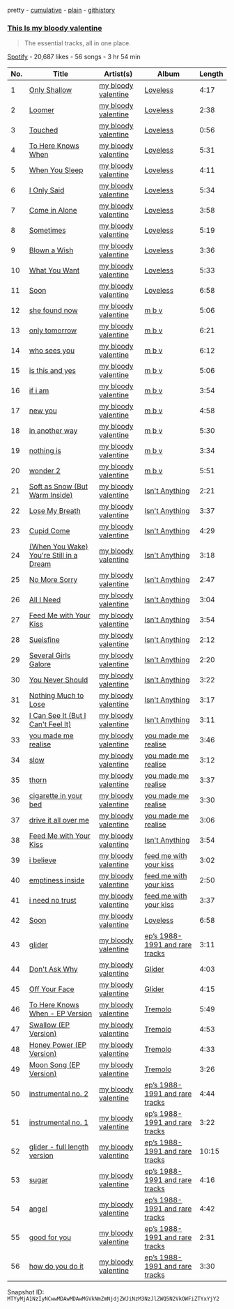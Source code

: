 pretty - [cumulative](/playlists/cumulative/37i9dQZF1DX8axc278uE9F.md) - [plain](/playlists/plain/37i9dQZF1DX8axc278uE9F) - [githistory](https://github.githistory.xyz/mackorone/spotify-playlist-archive/blob/main/playlists/plain/37i9dQZF1DX8axc278uE9F)

### [This Is my bloody valentine](https://open.spotify.com/playlist/37i9dQZF1DX8axc278uE9F)

> The essential tracks, all in one place.

[Spotify](https://open.spotify.com/user/spotify) - 20,687 likes - 56 songs - 3 hr 54 min

| No. | Title | Artist(s) | Album | Length |
|---|---|---|---|---|
| 1 | [Only Shallow](https://open.spotify.com/track/52UcjsM15hjCQAUbTW2hy1) | [my bloody valentine](https://open.spotify.com/artist/3G3Gdm0ZRAOxLrbyjfhii5) | [Loveless](https://open.spotify.com/album/3GH4IiI6jQAIvnHVdb5FB6) | 4:17 |
| 2 | [Loomer](https://open.spotify.com/track/1kAQmY7yNW6LFdDftDbe1X) | [my bloody valentine](https://open.spotify.com/artist/3G3Gdm0ZRAOxLrbyjfhii5) | [Loveless](https://open.spotify.com/album/3GH4IiI6jQAIvnHVdb5FB6) | 2:38 |
| 3 | [Touched](https://open.spotify.com/track/1I63q5aYjoyai9CI8QXDrn) | [my bloody valentine](https://open.spotify.com/artist/3G3Gdm0ZRAOxLrbyjfhii5) | [Loveless](https://open.spotify.com/album/3GH4IiI6jQAIvnHVdb5FB6) | 0:56 |
| 4 | [To Here Knows When](https://open.spotify.com/track/41R4fI1Z1w2gsJEFQWdeJs) | [my bloody valentine](https://open.spotify.com/artist/3G3Gdm0ZRAOxLrbyjfhii5) | [Loveless](https://open.spotify.com/album/3GH4IiI6jQAIvnHVdb5FB6) | 5:31 |
| 5 | [When You Sleep](https://open.spotify.com/track/3HfEgAaf0koxBpBB8NvGda) | [my bloody valentine](https://open.spotify.com/artist/3G3Gdm0ZRAOxLrbyjfhii5) | [Loveless](https://open.spotify.com/album/3GH4IiI6jQAIvnHVdb5FB6) | 4:11 |
| 6 | [I Only Said](https://open.spotify.com/track/0oiGUMBeL8Bn0csxAl4a1W) | [my bloody valentine](https://open.spotify.com/artist/3G3Gdm0ZRAOxLrbyjfhii5) | [Loveless](https://open.spotify.com/album/3GH4IiI6jQAIvnHVdb5FB6) | 5:34 |
| 7 | [Come in Alone](https://open.spotify.com/track/5NziFO1dYnQPu2EXdTB4UL) | [my bloody valentine](https://open.spotify.com/artist/3G3Gdm0ZRAOxLrbyjfhii5) | [Loveless](https://open.spotify.com/album/3GH4IiI6jQAIvnHVdb5FB6) | 3:58 |
| 8 | [Sometimes](https://open.spotify.com/track/5KBKqxYY263Tr0haAu3fMz) | [my bloody valentine](https://open.spotify.com/artist/3G3Gdm0ZRAOxLrbyjfhii5) | [Loveless](https://open.spotify.com/album/3GH4IiI6jQAIvnHVdb5FB6) | 5:19 |
| 9 | [Blown a Wish](https://open.spotify.com/track/5iaeuSweyKjyrNa47uwwk3) | [my bloody valentine](https://open.spotify.com/artist/3G3Gdm0ZRAOxLrbyjfhii5) | [Loveless](https://open.spotify.com/album/3GH4IiI6jQAIvnHVdb5FB6) | 3:36 |
| 10 | [What You Want](https://open.spotify.com/track/6TQMx46BOs5GHS3hcshYQf) | [my bloody valentine](https://open.spotify.com/artist/3G3Gdm0ZRAOxLrbyjfhii5) | [Loveless](https://open.spotify.com/album/3GH4IiI6jQAIvnHVdb5FB6) | 5:33 |
| 11 | [Soon](https://open.spotify.com/track/7ITRNB9OckYIp2SW2iXU8U) | [my bloody valentine](https://open.spotify.com/artist/3G3Gdm0ZRAOxLrbyjfhii5) | [Loveless](https://open.spotify.com/album/3GH4IiI6jQAIvnHVdb5FB6) | 6:58 |
| 12 | [she found now](https://open.spotify.com/track/4g8Hx6Jg0Qf0t0VGl60pT0) | [my bloody valentine](https://open.spotify.com/artist/3G3Gdm0ZRAOxLrbyjfhii5) | [m b v](https://open.spotify.com/album/2SlSnUYW5bgtdWXVymv18a) | 5:06 |
| 13 | [only tomorrow](https://open.spotify.com/track/7gjo7CYtOAcm0q8hGEHQ23) | [my bloody valentine](https://open.spotify.com/artist/3G3Gdm0ZRAOxLrbyjfhii5) | [m b v](https://open.spotify.com/album/2SlSnUYW5bgtdWXVymv18a) | 6:21 |
| 14 | [who sees you](https://open.spotify.com/track/6MGkqYuQhx5AGMINNj5ZRU) | [my bloody valentine](https://open.spotify.com/artist/3G3Gdm0ZRAOxLrbyjfhii5) | [m b v](https://open.spotify.com/album/2SlSnUYW5bgtdWXVymv18a) | 6:12 |
| 15 | [is this and yes](https://open.spotify.com/track/0pKiRUUo88v5lIiSNZwEwj) | [my bloody valentine](https://open.spotify.com/artist/3G3Gdm0ZRAOxLrbyjfhii5) | [m b v](https://open.spotify.com/album/2SlSnUYW5bgtdWXVymv18a) | 5:06 |
| 16 | [if i am](https://open.spotify.com/track/4RKalKzz6hvzrLWiQVyItO) | [my bloody valentine](https://open.spotify.com/artist/3G3Gdm0ZRAOxLrbyjfhii5) | [m b v](https://open.spotify.com/album/2SlSnUYW5bgtdWXVymv18a) | 3:54 |
| 17 | [new you](https://open.spotify.com/track/7lZIMb2AD7T09fZlqOQJ0q) | [my bloody valentine](https://open.spotify.com/artist/3G3Gdm0ZRAOxLrbyjfhii5) | [m b v](https://open.spotify.com/album/2SlSnUYW5bgtdWXVymv18a) | 4:58 |
| 18 | [in another way](https://open.spotify.com/track/06G8mgjP4x4q4ctddKbSNe) | [my bloody valentine](https://open.spotify.com/artist/3G3Gdm0ZRAOxLrbyjfhii5) | [m b v](https://open.spotify.com/album/2SlSnUYW5bgtdWXVymv18a) | 5:30 |
| 19 | [nothing is](https://open.spotify.com/track/0WdbwaMNuy2xKt78S9hOCB) | [my bloody valentine](https://open.spotify.com/artist/3G3Gdm0ZRAOxLrbyjfhii5) | [m b v](https://open.spotify.com/album/2SlSnUYW5bgtdWXVymv18a) | 3:34 |
| 20 | [wonder 2](https://open.spotify.com/track/1BVb62zJabdiVOpOxheQoX) | [my bloody valentine](https://open.spotify.com/artist/3G3Gdm0ZRAOxLrbyjfhii5) | [m b v](https://open.spotify.com/album/2SlSnUYW5bgtdWXVymv18a) | 5:51 |
| 21 | [Soft as Snow \(But Warm Inside\)](https://open.spotify.com/track/06kqVxin2I9UDejcTUFqIl) | [my bloody valentine](https://open.spotify.com/artist/3G3Gdm0ZRAOxLrbyjfhii5) | [Isn't Anything](https://open.spotify.com/album/3mnv6nzZV5AQhDG7OUsLdo) | 2:21 |
| 22 | [Lose My Breath](https://open.spotify.com/track/1Ma06PrhbT07YFTlM48rAK) | [my bloody valentine](https://open.spotify.com/artist/3G3Gdm0ZRAOxLrbyjfhii5) | [Isn't Anything](https://open.spotify.com/album/3mnv6nzZV5AQhDG7OUsLdo) | 3:37 |
| 23 | [Cupid Come](https://open.spotify.com/track/3IXItfQJeJihUaAQJFW7x2) | [my bloody valentine](https://open.spotify.com/artist/3G3Gdm0ZRAOxLrbyjfhii5) | [Isn't Anything](https://open.spotify.com/album/3mnv6nzZV5AQhDG7OUsLdo) | 4:29 |
| 24 | [\(When You Wake\) You're Still in a Dream](https://open.spotify.com/track/6V6CxbYYEnHWSLYPHJz41Q) | [my bloody valentine](https://open.spotify.com/artist/3G3Gdm0ZRAOxLrbyjfhii5) | [Isn't Anything](https://open.spotify.com/album/3mnv6nzZV5AQhDG7OUsLdo) | 3:18 |
| 25 | [No More Sorry](https://open.spotify.com/track/5B7dSj3fDMG0bwN3D6pUxF) | [my bloody valentine](https://open.spotify.com/artist/3G3Gdm0ZRAOxLrbyjfhii5) | [Isn't Anything](https://open.spotify.com/album/3mnv6nzZV5AQhDG7OUsLdo) | 2:47 |
| 26 | [All I Need](https://open.spotify.com/track/5bPw3HvMAFwAnV7n7ElptT) | [my bloody valentine](https://open.spotify.com/artist/3G3Gdm0ZRAOxLrbyjfhii5) | [Isn't Anything](https://open.spotify.com/album/3mnv6nzZV5AQhDG7OUsLdo) | 3:04 |
| 27 | [Feed Me with Your Kiss](https://open.spotify.com/track/3yRVw6tj1WBOXVwfLkWH9q) | [my bloody valentine](https://open.spotify.com/artist/3G3Gdm0ZRAOxLrbyjfhii5) | [Isn't Anything](https://open.spotify.com/album/3mnv6nzZV5AQhDG7OUsLdo) | 3:54 |
| 28 | [Sueisfine](https://open.spotify.com/track/2jCeHHgdydR2N00tsGkF5O) | [my bloody valentine](https://open.spotify.com/artist/3G3Gdm0ZRAOxLrbyjfhii5) | [Isn't Anything](https://open.spotify.com/album/3mnv6nzZV5AQhDG7OUsLdo) | 2:12 |
| 29 | [Several Girls Galore](https://open.spotify.com/track/7AUXTC2dswY8bos2WQ6wci) | [my bloody valentine](https://open.spotify.com/artist/3G3Gdm0ZRAOxLrbyjfhii5) | [Isn't Anything](https://open.spotify.com/album/3mnv6nzZV5AQhDG7OUsLdo) | 2:20 |
| 30 | [You Never Should](https://open.spotify.com/track/2BdVMjLpO8xaLLm6wB122C) | [my bloody valentine](https://open.spotify.com/artist/3G3Gdm0ZRAOxLrbyjfhii5) | [Isn't Anything](https://open.spotify.com/album/3mnv6nzZV5AQhDG7OUsLdo) | 3:22 |
| 31 | [Nothing Much to Lose](https://open.spotify.com/track/3gOzKbPb3Atac29uUNY08H) | [my bloody valentine](https://open.spotify.com/artist/3G3Gdm0ZRAOxLrbyjfhii5) | [Isn't Anything](https://open.spotify.com/album/3mnv6nzZV5AQhDG7OUsLdo) | 3:17 |
| 32 | [I Can See It \(But I Can't Feel It\)](https://open.spotify.com/track/1Ln2Qxkvq5YhvBVbkG57Ke) | [my bloody valentine](https://open.spotify.com/artist/3G3Gdm0ZRAOxLrbyjfhii5) | [Isn't Anything](https://open.spotify.com/album/3mnv6nzZV5AQhDG7OUsLdo) | 3:11 |
| 33 | [you made me realise](https://open.spotify.com/track/6XXcWVWc4Y8Msqypisg105) | [my bloody valentine](https://open.spotify.com/artist/3G3Gdm0ZRAOxLrbyjfhii5) | [you made me realise](https://open.spotify.com/album/2koh1DylbwkKhvxGMpA4HJ) | 3:46 |
| 34 | [slow](https://open.spotify.com/track/0YY6lMfcrZEa7BTn16MK7I) | [my bloody valentine](https://open.spotify.com/artist/3G3Gdm0ZRAOxLrbyjfhii5) | [you made me realise](https://open.spotify.com/album/2koh1DylbwkKhvxGMpA4HJ) | 3:12 |
| 35 | [thorn](https://open.spotify.com/track/3kGDYOXxPrIZSo612DYIeC) | [my bloody valentine](https://open.spotify.com/artist/3G3Gdm0ZRAOxLrbyjfhii5) | [you made me realise](https://open.spotify.com/album/2koh1DylbwkKhvxGMpA4HJ) | 3:37 |
| 36 | [cigarette in your bed](https://open.spotify.com/track/6F7Es4pX9loG3v30IhZmSq) | [my bloody valentine](https://open.spotify.com/artist/3G3Gdm0ZRAOxLrbyjfhii5) | [you made me realise](https://open.spotify.com/album/2koh1DylbwkKhvxGMpA4HJ) | 3:30 |
| 37 | [drive it all over me](https://open.spotify.com/track/6ruc46esqrjq8dA1PFiSjb) | [my bloody valentine](https://open.spotify.com/artist/3G3Gdm0ZRAOxLrbyjfhii5) | [you made me realise](https://open.spotify.com/album/2koh1DylbwkKhvxGMpA4HJ) | 3:06 |
| 38 | [Feed Me with Your Kiss](https://open.spotify.com/track/3yRVw6tj1WBOXVwfLkWH9q) | [my bloody valentine](https://open.spotify.com/artist/3G3Gdm0ZRAOxLrbyjfhii5) | [Isn't Anything](https://open.spotify.com/album/3mnv6nzZV5AQhDG7OUsLdo) | 3:54 |
| 39 | [i believe](https://open.spotify.com/track/1ots2Slrslc9yU4yqAiFfG) | [my bloody valentine](https://open.spotify.com/artist/3G3Gdm0ZRAOxLrbyjfhii5) | [feed me with your kiss](https://open.spotify.com/album/32urJuNJoupcMIDo9FRoaD) | 3:02 |
| 40 | [emptiness inside](https://open.spotify.com/track/5Y1vsIHzNwzRwetpCLztDJ) | [my bloody valentine](https://open.spotify.com/artist/3G3Gdm0ZRAOxLrbyjfhii5) | [feed me with your kiss](https://open.spotify.com/album/32urJuNJoupcMIDo9FRoaD) | 2:50 |
| 41 | [i need no trust](https://open.spotify.com/track/5WkBry0VEM3f4xhDhQU4Cu) | [my bloody valentine](https://open.spotify.com/artist/3G3Gdm0ZRAOxLrbyjfhii5) | [feed me with your kiss](https://open.spotify.com/album/32urJuNJoupcMIDo9FRoaD) | 3:37 |
| 42 | [Soon](https://open.spotify.com/track/7ITRNB9OckYIp2SW2iXU8U) | [my bloody valentine](https://open.spotify.com/artist/3G3Gdm0ZRAOxLrbyjfhii5) | [Loveless](https://open.spotify.com/album/3GH4IiI6jQAIvnHVdb5FB6) | 6:58 |
| 43 | [glider](https://open.spotify.com/track/4x81fOrnfPfx9Vfn6neDam) | [my bloody valentine](https://open.spotify.com/artist/3G3Gdm0ZRAOxLrbyjfhii5) | [ep’s 1988\-1991 and rare tracks](https://open.spotify.com/album/3OKQrIvUbcJN9kcFLmycsk) | 3:11 |
| 44 | [Don't Ask Why](https://open.spotify.com/track/3YsLo6O3bxt0NhsDOgxBAd) | [my bloody valentine](https://open.spotify.com/artist/3G3Gdm0ZRAOxLrbyjfhii5) | [Glider](https://open.spotify.com/album/3oSLMALBuos75AqBHPdLrJ) | 4:03 |
| 45 | [Off Your Face](https://open.spotify.com/track/7hrQx8C3rT5R447bmNnq5Y) | [my bloody valentine](https://open.spotify.com/artist/3G3Gdm0ZRAOxLrbyjfhii5) | [Glider](https://open.spotify.com/album/3oSLMALBuos75AqBHPdLrJ) | 4:15 |
| 46 | [To Here Knows When \- EP Version](https://open.spotify.com/track/46L5rLfjCdaoPhWQilD8oe) | [my bloody valentine](https://open.spotify.com/artist/3G3Gdm0ZRAOxLrbyjfhii5) | [Tremolo](https://open.spotify.com/album/03UHwtQ59jUS4l8C1bekMA) | 5:49 |
| 47 | [Swallow \(EP Version\)](https://open.spotify.com/track/4lYac7OxuhaKYV75XDkRBS) | [my bloody valentine](https://open.spotify.com/artist/3G3Gdm0ZRAOxLrbyjfhii5) | [Tremolo](https://open.spotify.com/album/03UHwtQ59jUS4l8C1bekMA) | 4:53 |
| 48 | [Honey Power \(EP Version\)](https://open.spotify.com/track/63iAjv9t4EWVzwshRZBQst) | [my bloody valentine](https://open.spotify.com/artist/3G3Gdm0ZRAOxLrbyjfhii5) | [Tremolo](https://open.spotify.com/album/03UHwtQ59jUS4l8C1bekMA) | 4:33 |
| 49 | [Moon Song \(EP Version\)](https://open.spotify.com/track/4Yzom8WJVugy6Z1A58d1gp) | [my bloody valentine](https://open.spotify.com/artist/3G3Gdm0ZRAOxLrbyjfhii5) | [Tremolo](https://open.spotify.com/album/03UHwtQ59jUS4l8C1bekMA) | 3:26 |
| 50 | [instrumental no\. 2](https://open.spotify.com/track/1Y1ya8FWKj1HB8x60OFYJm) | [my bloody valentine](https://open.spotify.com/artist/3G3Gdm0ZRAOxLrbyjfhii5) | [ep’s 1988\-1991 and rare tracks](https://open.spotify.com/album/5WsJNCwUQ5rY7kF1hc8v6M) | 4:44 |
| 51 | [instrumental no\. 1](https://open.spotify.com/track/13wEICW3CjciCeZLqHeVwl) | [my bloody valentine](https://open.spotify.com/artist/3G3Gdm0ZRAOxLrbyjfhii5) | [ep’s 1988\-1991 and rare tracks](https://open.spotify.com/album/5WsJNCwUQ5rY7kF1hc8v6M) | 3:22 |
| 52 | [glider \- full length version](https://open.spotify.com/track/1Vfmi25Jsob9Jf7NuSppR6) | [my bloody valentine](https://open.spotify.com/artist/3G3Gdm0ZRAOxLrbyjfhii5) | [ep’s 1988\-1991 and rare tracks](https://open.spotify.com/album/5WsJNCwUQ5rY7kF1hc8v6M) | 10:15 |
| 53 | [sugar](https://open.spotify.com/track/16NOmBR3raJY5sHconK8yS) | [my bloody valentine](https://open.spotify.com/artist/3G3Gdm0ZRAOxLrbyjfhii5) | [ep’s 1988\-1991 and rare tracks](https://open.spotify.com/album/5WsJNCwUQ5rY7kF1hc8v6M) | 4:16 |
| 54 | [angel](https://open.spotify.com/track/2jOBwq2JmfVjSgdp2QQY95) | [my bloody valentine](https://open.spotify.com/artist/3G3Gdm0ZRAOxLrbyjfhii5) | [ep’s 1988\-1991 and rare tracks](https://open.spotify.com/album/5WsJNCwUQ5rY7kF1hc8v6M) | 4:42 |
| 55 | [good for you](https://open.spotify.com/track/5zgkge9gBpaJMY7lQrd0Da) | [my bloody valentine](https://open.spotify.com/artist/3G3Gdm0ZRAOxLrbyjfhii5) | [ep’s 1988\-1991 and rare tracks](https://open.spotify.com/album/5WsJNCwUQ5rY7kF1hc8v6M) | 2:31 |
| 56 | [how do you do it](https://open.spotify.com/track/2jJT9MZARgzt37l9F3m2dG) | [my bloody valentine](https://open.spotify.com/artist/3G3Gdm0ZRAOxLrbyjfhii5) | [ep’s 1988\-1991 and rare tracks](https://open.spotify.com/album/5WsJNCwUQ5rY7kF1hc8v6M) | 3:30 |

Snapshot ID: `MTYyMjA1NzIyNCwwMDAwMDAwMGVkNmZmNjdjZWJiNzM3NzJlZWQ5N2VkOWFiZTYxYjY2`
